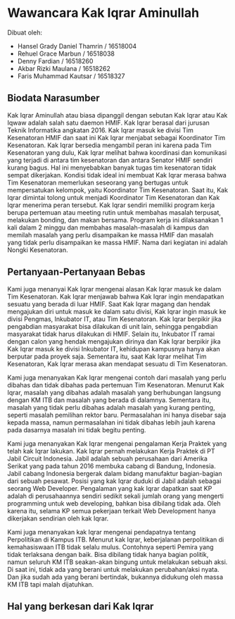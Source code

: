 # Wawancara Kak Iqrar Aminullah

Dibuat oleh:
- Hansel Grady Daniel Thamrin / 16518004
- Rehuel Grace Marbun / 16518038
- Denny Fardian / 16518260
- Akbar Rizki Maulana / 16518262
- Faris Muhammad Kautsar / 16518327

## Biodata Narasumber
  Kak Iqrar Aminullah atau biasa dipanggil dengan sebutan Kak Iqrar atau Kak Iqwaw adalah salah satu daemon HMIF. Kak Iqrar berasal dari jurusan Teknik Informatika angkatan 2016. Kak Iqrar masuk ke divisi Tim Kesenatoran HMIF dan saat ini Kak Iqrar menjabat sebagai Koordinator Tim Kesenatoran. Kak Iqrar bersedia mengambil peran ini karena pada Tim Kesenatoran yang dulu, Kak Iqrar melihat bahwa koordinasi dan komunikasi yang terjadi di antara tim kesenatoran dan antara Senator HMIF sendiri kurang bagus. Hal ini menyebabkan banyak tugas tim kesenatoran tidak sempat dikerjakan. Kondisi tidak ideal ini membuat Kak Iqrar merasa bahwa Tim Kesenatoran memerlukan seseorang yang bertugas untuk mempersatukan kelompok, yaitu Koordinator Tim Kesenatoran. Saat itu, Kak Iqrar dimintai tolong untuk menjadi Koordinator Tim Kesenatoran dan Kak Iqrar menerima peran tersebut. Kak Iqrar sendiri memiliki program kerja berupa pertemuan atau meeting rutin untuk membahas masalah terpusat, melakukan bonding, dan makan bersama. Program kerja ini dilaksanakan 1 kali dalam 2 minggu dan membahas masalah-masalah di kampus dan memilah masalah yang perlu disampaikan ke massa HMIF dan masalah yang tidak perlu disampaikan ke massa HMIF. Nama dari kegiatan ini adalah Nongki Kesenatoran.

## Pertanyaan-Pertanyaan Bebas
  Kami juga menanyai Kak Iqrar mengenai alasan Kak Iqrar masuk ke dalam Tim Kesenatoran. Kak Iqrar menjawab bahwa Kak Iqrar ingin mendapatkan sesuatu yang berada di luar HMIF. Saat Kak Iqrar magang dan hendak mengajukan diri untuk masuk ke dalam satu divisi, Kak Iqrar ingin masuk ke divisi Pengmas, Inkubator IT, atau Tim Kesenatoran. Kak Iqrar berpikir jika pengabdian masyarakat bisa dilakukan di unit lain, sehingga pengabdian masyarakat tidak harus dilakukan di HMIF. Selain itu, Inkubator IT ramai dengan calon yang hendak mengajukan dirinya dan Kak Iqrar berpikir jika Kak Iqrar masuk ke divisi Inkubator IT, kehidupan kampusnya hanya akan berputar pada proyek saja. Sementara itu, saat Kak Iqrar melihat Tim Kesenatoran, Kak Iqrar merasa akan mendapat sesuatu di Tim Kesenatoran.
  
  Kami juga menanyakan Kak Iqrar mengenai contoh dari masalah yang perlu dibahas dan tidak dibahas pada pertemuan Tim Kesenatoran. Menurut Kak Iqrar, masalah yang dibahas adalah masalah yang berhubungan langsung dengan KM ITB dan masalah yang berada di dalamnya. Sementara itu, masalah yang tidak perlu dibahas adalah masalah yang kurang penting, seperti masalah pemilihan rektor baru. Permasalahan ini hanya disebar saja kepada massa, namun permasalahan ini tidak dibahas lebih jauh karena pada dasarnya masalah ini tidak begitu penting.
  
  Kami juga menanyakan Kak Iqrar mengenai pengalaman Kerja Praktek yang telah kak Iqrar lakukan. Kak Iqrar pernah melakukan Kerja Praktek di PT Jabil Circuit Indonesia. Jabil adalah sebuah perusahaan dari Amerika Serikat yang pada tahun 2016 membuka cabang di Bandung, Indonesia. Jabil cabang Indonesia bergerak dalam bidang manufaktur bagian-bagian dari sebuah pesawat. Posisi yang kak Iqrar duduki di Jabil adalah sebagai seorang Web Developer. Pengalaman yang kak Iqrar dapatkan saat KP adalah di perusahaannya sendiri sedikit sekali jumlah orang yang mengerti programming untuk web developing, bahkan bisa dibilang tidak ada. Oleh karena itu, selama KP semua pekerjaan terkait Web Development hanya dikerjakan sendirian oleh kak Iqrar.
  
  Kami juga menanyakan kak Iqrar mengenai pendapatnya tentang Perpolitikan di Kampus ITB. Menurut kak Iqrar, keberjalanan perpolitikan di kemahasiswaan ITB tidak selalu mulus. Contohnya seperti Pemira yang tidak terlaksana dengan baik. Bisa dibilang tidak hanya bagian politik, namun seluruh KM ITB seakan-akan bingung untuk melakukan sebuah aksi. Di saat ini, tidak ada yang berani untuk melakukan perubahan/aksi nyata. Dan jika sudah ada yang berani bertindak, bukannya didukung oleh massa KM ITB tapi malah dijatuhkan.
  
## Hal yang berkesan dari Kak Iqrar
